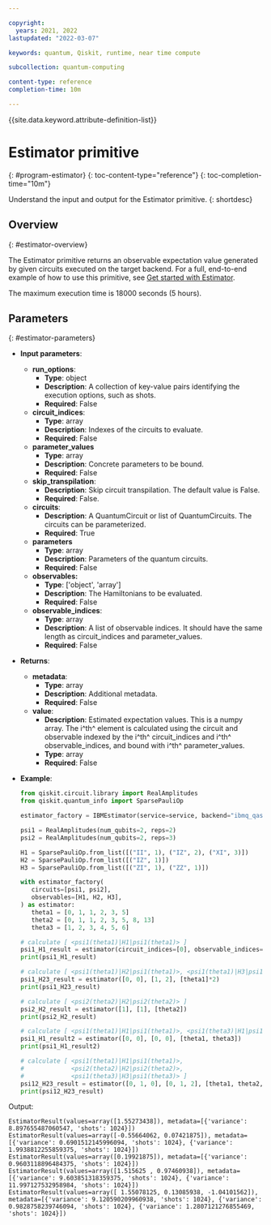 ```yaml
---

copyright:
  years: 2021, 2022
lastupdated: "2022-03-07"

keywords: quantum, Qiskit, runtime, near time compute

subcollection: quantum-computing

content-type: reference
completion-time: 10m

---
```


{{site.data.keyword.attribute-definition-list}}


# Estimator primitive
{: #program-estimator}
{: toc-content-type="reference"}
{: toc-completion-time="10m"}

Understand the input and output for the Estimator primitive.
{: shortdesc}

## Overview
{: #estimator-overview}

The Estimator primitive returns an observable expectation value generated by given circuits executed on the target backend.  For a full, end-to-end example of how to use this primitive, see [Get started with Estimator](/docs/quantum-computing?topic=quantum-computing-example-estimator).

The maximum execution time is 18000 seconds (5 hours).

## Parameters
{: #estimator-parameters}

- **Input parameters**:
    - **run_options**:
        - **Type**: object
        - **Description**: A collection of key-value pairs identifying the execution options, such as shots.
        - **Required**: False
    - **circuit_indices**:
        - **Type**: array
        - **Description**: Indexes of the circuits to evaluate.
        - **Required**: False
    - **parameter_values**
        - **Type**: array
        - **Description**: Concrete parameters to be bound.
        - **Required**: False
    - **skip_transpilation**:
        - **Description**: Skip circuit transpilation. The default value is False.
        - **Required**: False.   
    - **circuits**:
        - **Description**: A QuantumCircuit or list of QuantumCircuits. The circuits can be parameterized.
        - **Required**: True
    - **parameters**
        - **Type**: array
        - **Description**: Parameters of the quantum circuits.
        - **Required**: False  
    - **observables:**
        - **Type**: ['object', 'array']
        - **Description**: The Hamiltonians to be evaluated.
        - **Required**: False
    - **observable_indices**:
        - **Type**: array
        - **Description**: A list of observable indices. It should have the same length as circuit_indices and parameter_values.
        - **Required**: False      
- **Returns**:
   - **metadata**:
        - **Type**: array
        - **Description**: Additional metadata.  
        - **Required**: False
   - **value**:
       - **Description**: Estimated expectation values. This is a numpy array. The i^th^ element is calculated using the circuit and observable indexed by the i^th^ circuit_indices and i^th^ observable_indices, and bound with i^th^ parameter_values.
       - **Type**: array
       - **Required**: False
- **Example**:

   ```python
   from qiskit.circuit.library import RealAmplitudes
   from qiskit.quantum_info import SparsePauliOp

   estimator_factory = IBMEstimator(service=service, backend="ibmq_qasm_simulator")

   psi1 = RealAmplitudes(num_qubits=2, reps=2)
   psi2 = RealAmplitudes(num_qubits=2, reps=3)

   H1 = SparsePauliOp.from_list([("II", 1), ("IZ", 2), ("XI", 3)])
   H2 = SparsePauliOp.from_list([("IZ", 1)])
   H3 = SparsePauliOp.from_list([("ZI", 1), ("ZZ", 1)])

   with estimator_factory(
      circuits=[psi1, psi2],
      observables=[H1, H2, H3],
   ) as estimator:
      theta1 = [0, 1, 1, 2, 3, 5]
      theta2 = [0, 1, 1, 2, 3, 5, 8, 13]
      theta3 = [1, 2, 3, 4, 5, 6]

   # calculate [ <psi1(theta1)|H1|psi1(theta1)> ]
   psi1_H1_result = estimator(circuit_indices=[0], observable_indices=[0], parameter_values=[theta1])
   print(psi1_H1_result)

   # calculate [ <psi1(theta1)|H2|psi1(theta1)>, <psi1(theta1)|H3|psi1(theta1)> ]
   psi1_H23_result = estimator([0, 0], [1, 2], [theta1]*2)
   print(psi1_H23_result)

   # calculate [ <psi2(theta2)|H2|psi2(theta2)> ]
   psi2_H2_result = estimator([1], [1], [theta2])
   print(psi2_H2_result)

   # calculate [ <psi1(theta1)|H1|psi1(theta1)>, <psi1(theta3)|H1|psi1(theta3)> ]
   psi1_H1_result2 = estimator([0, 0], [0, 0], [theta1, theta3])
   print(psi1_H1_result2)

   # calculate [ <psi1(theta1)|H1|psi1(theta1)>,
   #             <psi2(theta2)|H2|psi2(theta2)>,
   #             <psi1(theta3)|H3|psi1(theta3)> ]
   psi12_H23_result = estimator([0, 1, 0], [0, 1, 2], [theta1, theta2, theta3])
   print(psi12_H23_result)
   ```

Output:
```text
EstimatorResult(values=array([1.55273438]), metadata=[{'variance': 8.897655487060547, 'shots': 1024}])
EstimatorResult(values=array([-0.55664062, 0.07421875]), metadata=[{'variance': 0.6901512145996094, 'shots': 1024}, {'variance': 1.9938812255859375, 'shots': 1024}])
EstimatorResult(values=array([0.19921875]), metadata=[{'variance': 0.9603118896484375, 'shots': 1024}])
EstimatorResult(values=array([1.515625 , 0.97460938]), metadata=[{'variance': 9.603851318359375, 'shots': 1024}, {'variance': 11.997127532958984, 'shots': 1024}])
EstimatorResult(values=array([ 1.55078125, 0.13085938, -1.04101562]), metadata=[{'variance': 9.120590209960938, 'shots': 1024}, {'variance': 0.9828758239746094, 'shots': 1024}, {'variance': 1.2807121276855469, 'shots': 1024}])
```
